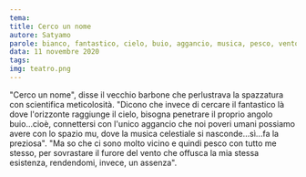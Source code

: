 ```yaml
---
tema:
title: Cerco un nome
autore: Satyamo
parole: bianco, fantastico, cielo, buio, aggancio, musica, pesco, vento
data: 11 novembre 2020
tags: 
img: teatro.png
---
```

"Cerco un nome", disse il vecchio barbone che perlustrava la spazzatura con scientifica meticolosità. "Dicono che invece di cercare il fantastico là dove l'orizzonte raggiunge il cielo, bisogna penetrare il proprio angolo buio...cioè, connettersi con l'unico aggancio che noi poveri umani possiamo avere con lo spazio mu, dove la musica celestiale si nasconde...sì...fa la preziosa".  "Ma so che ci sono molto vicino e quindi pesco con tutto me stesso, per sovrastare il furore del vento che offusca la mia stessa esistenza, rendendomi, invece,  un assenza".
